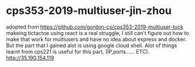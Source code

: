# cps353-2019-multiuser-jin-zhou
adopted from https://github.com/gordon-cs/cps353-2019-multiuser-tuck
makeing tictactoe using react is a real struggle, I still can't figure out how to make that work for multiusers and have no idea about express and docker. But the part that I gained alot is using google cloud shell. Alot of things learnt from cps221 is useful for this part, (IP,ports...... ETC).
http://35.190.154.119
